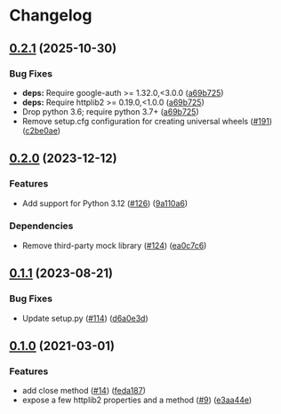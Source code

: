 # Changelog

## [0.2.1](https://github.com/googleapis/google-auth-library-python-httplib2/compare/v0.2.0...v0.2.1) (2025-10-30)


### Bug Fixes

* **deps:** Require google-auth &gt;= 1.32.0,&lt;3.0.0 ([a69b725](https://github.com/googleapis/google-auth-library-python-httplib2/commit/a69b725eb2f0f4538824ea2bb76581ee37ba3bd9))
* **deps:** Require httplib2 &gt;= 0.19.0,&lt;1.0.0 ([a69b725](https://github.com/googleapis/google-auth-library-python-httplib2/commit/a69b725eb2f0f4538824ea2bb76581ee37ba3bd9))
* Drop python 3.6; require python 3.7+ ([a69b725](https://github.com/googleapis/google-auth-library-python-httplib2/commit/a69b725eb2f0f4538824ea2bb76581ee37ba3bd9))
* Remove setup.cfg configuration for creating universal wheels ([#191](https://github.com/googleapis/google-auth-library-python-httplib2/issues/191)) ([c2be0ae](https://github.com/googleapis/google-auth-library-python-httplib2/commit/c2be0ae5537d15f20a6c81d1e51408a11ecda22e))

## [0.2.0](https://github.com/googleapis/google-auth-library-python-httplib2/compare/v0.1.1...v0.2.0) (2023-12-12)


### Features

* Add support for Python 3.12 ([#126](https://github.com/googleapis/google-auth-library-python-httplib2/issues/126)) ([9a110a6](https://github.com/googleapis/google-auth-library-python-httplib2/commit/9a110a6b509f44cfd359211094a6f609f47bd6ce))


### Dependencies

* Remove third-party mock library ([#124](https://github.com/googleapis/google-auth-library-python-httplib2/issues/124)) ([ea0c7c6](https://github.com/googleapis/google-auth-library-python-httplib2/commit/ea0c7c699f45846346fa11597e353d6afed7c829))

## [0.1.1](https://github.com/googleapis/google-auth-library-python-httplib2/compare/v0.1.0...v0.1.1) (2023-08-21)


### Bug Fixes

* Update setup.py ([#114](https://github.com/googleapis/google-auth-library-python-httplib2/issues/114)) ([d6a0e3d](https://github.com/googleapis/google-auth-library-python-httplib2/commit/d6a0e3d1afb43f95d9de18f25100d32c7303c1fd))

## [0.1.0](https://www.github.com/googleapis/google-auth-library-python-httplib2/compare/v0.0.3...v0.1.0) (2021-03-01)


### Features

* add close method ([#14](https://www.github.com/googleapis/google-auth-library-python-httplib2/issues/14)) ([feda187](https://www.github.com/googleapis/google-auth-library-python-httplib2/commit/feda187133beeb656fdd7f30ed124ed1e428a74a))
* expose a few httplib2 properties and a method ([#9](https://www.github.com/googleapis/google-auth-library-python-httplib2/issues/9)) ([e3aa44e](https://www.github.com/googleapis/google-auth-library-python-httplib2/commit/e3aa44e01e2987989671467c7a022ea33829eb2f))
